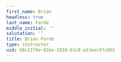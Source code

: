 ```yaml
---
first_name: Brian
headless: true
last_name: Forde
middle_initial: ''
salutation: ''
title: Brian Forde
type: instructor
uid: 68c2170e-81be-2818-61c8-a13eec5fc055
---
```

